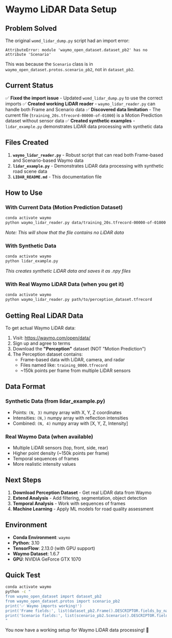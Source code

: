 # Waymo LiDAR Data Setup

## Problem Solved

The original `womd_lidar_dump.py` script had an import error:
```
AttributeError: module 'waymo_open_dataset.dataset_pb2' has no attribute 'Scenario'
```

This was because the `Scenario` class is in `waymo_open_dataset.protos.scenario_pb2`, not in `dataset_pb2`.

## Current Status

✅ **Fixed the import issue** - Updated `womd_lidar_dump.py` to use the correct imports
✅ **Created working LiDAR reader** - `waymo_lidar_reader.py` can handle both Frame and Scenario data
✅ **Discovered data limitation** - The current file (`training_20s.tfrecord-00000-of-01000`) is a Motion Prediction dataset without sensor data
✅ **Created synthetic examples** - `lidar_example.py` demonstrates LiDAR data processing with synthetic data

## Files Created

1. **`waymo_lidar_reader.py`** - Robust script that can read both Frame-based and Scenario-based Waymo data
2. **`lidar_example.py`** - Demonstrates LiDAR data processing with synthetic road scene data
3. **`LIDAR_README.md`** - This documentation file

## How to Use

### With Current Data (Motion Prediction Dataset)
```bash
conda activate waymo
python waymo_lidar_reader.py data/training_20s.tfrecord-00000-of-01000
```
*Note: This will show that the file contains no LiDAR data*

### With Synthetic Data
```bash
conda activate waymo
python lidar_example.py
```
*This creates synthetic LiDAR data and saves it as .npy files*

### With Real Waymo LiDAR Data (when you get it)
```bash
conda activate waymo
python waymo_lidar_reader.py path/to/perception_dataset.tfrecord
```

## Getting Real LiDAR Data

To get actual Waymo LiDAR data:

1. Visit: https://waymo.com/open/data/
2. Sign up and agree to terms
3. Download the **"Perception"** dataset (NOT "Motion Prediction")
4. The Perception dataset contains:
   - Frame-based data with LiDAR, camera, and radar
   - Files named like: `training_0000.tfrecord`
   - ~150k points per frame from multiple LiDAR sensors

## Data Format

### Synthetic Data (from lidar_example.py)
- Points: `(N, 3)` numpy array with X, Y, Z coordinates
- Intensities: `(N,)` numpy array with reflection intensities
- Combined: `(N, 4)` numpy array with [X, Y, Z, Intensity]

### Real Waymo Data (when available)
- Multiple LiDAR sensors (top, front, side, rear)
- Higher point density (~150k points per frame)
- Temporal sequences of frames
- More realistic intensity values

## Next Steps

1. **Download Perception Dataset** - Get real LiDAR data from Waymo
2. **Extend Analysis** - Add filtering, segmentation, object detection
3. **Temporal Analysis** - Work with sequences of frames
4. **Machine Learning** - Apply ML models for road quality assessment

## Environment

- **Conda Environment**: `waymo`
- **Python**: 3.10
- **TensorFlow**: 2.13.0 (with GPU support)
- **Waymo Dataset**: 1.6.7
- **GPU**: NVIDIA GeForce GTX 1070

## Quick Test

```bash
conda activate waymo
python -c "
from waymo_open_dataset import dataset_pb2
from waymo_open_dataset.protos import scenario_pb2
print('✅ Waymo imports working!')
print('Frame fields:', list(dataset_pb2.Frame().DESCRIPTOR.fields_by_name.keys()))
print('Scenario fields:', list(scenario_pb2.Scenario().DESCRIPTOR.fields_by_name.keys()))
"
```

You now have a working setup for Waymo LiDAR data processing! 🎉
